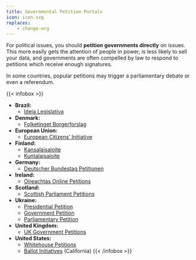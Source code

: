 ```yaml
---
title: Governmental Petition Portals
icon: icon.svg
replaces:
    - change-org
---
```


For political issues, you should **petition governments directly** on issues. This more easily gets the attention of people in power, is less likely to sell your data, and governments are often compelled by law to respond to petitions which receive enough signatures.

In some countries, popular petitions may trigger a parliamentary debate or even a referendum.

{{< infobox >}}
- **Brazil:** 
    - [Ideia Legislativa](https://www12.senado.leg.br/ecidadania/principalideia)
- **Denmark:**
    - [Folketinget Borgerforslag](https://www.borgerforslag.dk/)
- **European Union:**
    - [European Citizens’ Initiative](https://ec.europa.eu/citizens-initiative)
- **Finland:**
    - [Kansalaisaloite](https://www.kansalaisaloite.fi/)
    - [Kuntalaisaloite](https://www.kuntalaisaloite.fi/)
- **Germany:**
    - [Deutscher Bundestag Petitionen](https://epetitionen.bundestag.de/)
- **Ireland:**
    - [Oireachtas Online Petitions](https://petitions.oireachtas.ie/)
- **Scotland:**
    - [Scottish Parliament Petitions](https://www.parliament.scot/gettinginvolved/petitions/)
- **Ukraine:**
    - [Presidential Petition](https://petition.president.gov.ua/)
    - [Government Petition](https://petition.kmu.gov.ua/)
    - [Parliamentary Petition](https://itd.rada.gov.ua/petitions/)
- **United Kingdom:**
    - [UK Government Petitions](https://petition.parliament.uk/)
- **United States:**
    - [Whitehouse Petitions](https://petitions.whitehouse.gov/)
    - [Ballot Initiatives](https://oag.ca.gov/initiatives) (California)
{{< /infobox >}}